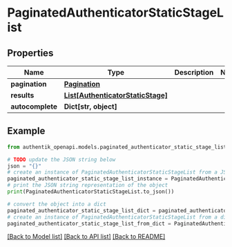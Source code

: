 # PaginatedAuthenticatorStaticStageList


## Properties

Name | Type | Description | Notes
------------ | ------------- | ------------- | -------------
**pagination** | [**Pagination**](Pagination.md) |  | 
**results** | [**List[AuthenticatorStaticStage]**](AuthenticatorStaticStage.md) |  | 
**autocomplete** | **Dict[str, object]** |  | 

## Example

```python
from authentik_openapi.models.paginated_authenticator_static_stage_list import PaginatedAuthenticatorStaticStageList

# TODO update the JSON string below
json = "{}"
# create an instance of PaginatedAuthenticatorStaticStageList from a JSON string
paginated_authenticator_static_stage_list_instance = PaginatedAuthenticatorStaticStageList.from_json(json)
# print the JSON string representation of the object
print(PaginatedAuthenticatorStaticStageList.to_json())

# convert the object into a dict
paginated_authenticator_static_stage_list_dict = paginated_authenticator_static_stage_list_instance.to_dict()
# create an instance of PaginatedAuthenticatorStaticStageList from a dict
paginated_authenticator_static_stage_list_from_dict = PaginatedAuthenticatorStaticStageList.from_dict(paginated_authenticator_static_stage_list_dict)
```
[[Back to Model list]](../README.md#documentation-for-models) [[Back to API list]](../README.md#documentation-for-api-endpoints) [[Back to README]](../README.md)



